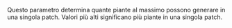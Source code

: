 Questo parametro determina quante piante al massimo possono generare in una singola patch. Valori più alti significano più piante in una singola patch.